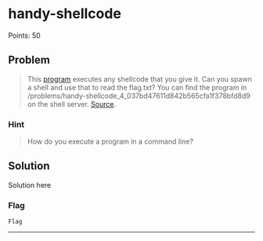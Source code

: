# handy-shellcode
Points: 50

## Problem
>This [program](https://2019shell1.picoctf.com/static/9e6254fb3c561cef02f30e7e90ef2ea7/vuln) executes any shellcode that you give it. Can you spawn a shell and use that to read the flag.txt? You can find the program in /problems/handy-shellcode_4_037bd47611d842b565cfa1f378bfd8d9 on the shell server. [Source](https://2019shell1.picoctf.com/static/9e6254fb3c561cef02f30e7e90ef2ea7/vuln.c).

### Hint
>How do you execute a program in a command line?

## Solution
Solution here

### Flag
`Flag`

- - -